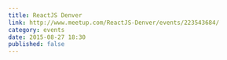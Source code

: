 ```yaml
---
title: ReactJS Denver
link: http://www.meetup.com/ReactJS-Denver/events/223543684/
category: events
date: 2015-08-27 18:30
published: false
---
```

